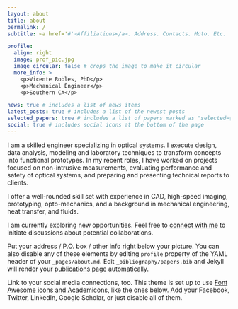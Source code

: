 ```yaml
---
layout: about
title: about
permalink: /
subtitle: <a href='#'>Affiliations</a>. Address. Contacts. Moto. Etc.

profile:
  align: right
  image: prof_pic.jpg
  image_circular: false # crops the image to make it circular
  more_info: >
    <p>Vicente Robles, PhD</p>
    <p>Mechanical Engineer</p>
    <p>Southern CA</p>

news: true # includes a list of news items
latest_posts: true # includes a list of the newest posts
selected_papers: true # includes a list of papers marked as "selected={true}"
social: true # includes social icons at the bottom of the page
---
```


I am a skilled engineer specializing in optical systems. I execute design, data analysis, modeling and laboratory techniques to transform concepts into functional prototypes. In my recent roles, I have worked on projects focused on non-intrusive measurements, evaluating performance and safety of optical systems, and preparing and presenting technical reports to clients. 

I offer a well-rounded skill set with experience in CAD, high-speed imaging, prototyping, opto-mechanics, and a background in mechanical engineering, heat transfer, and fluids. 

I am currently exploring new opportunities. Feel free to [connect with me](https://www.linkedin.com/in/roblesvicente/) to initiate discussions about potential collaborations.

Put your address / P.O. box / other info right below your picture. You can also disable any of these elements by editing `profile` property of the YAML header of your `_pages/about.md`. Edit `_bibliography/papers.bib` and Jekyll will render your [publications page](/al-folio/publications/) automatically.

Link to your social media connections, too. This theme is set up to use [Font Awesome icons](https://fontawesome.com/) and [Academicons](https://jpswalsh.github.io/academicons/), like the ones below. Add your Facebook, Twitter, LinkedIn, Google Scholar, or just disable all of them.
